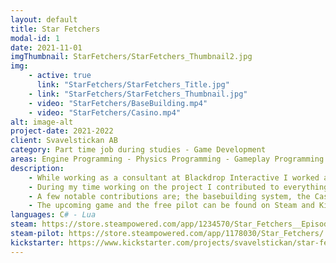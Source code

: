 ```yaml
---
layout: default
title: Star Fetchers
modal-id: 1
date: 2021-11-01
imgThumbnail: StarFetchers/StarFetchers_Thumbnail2.jpg
img:
    - active: true
      link: "StarFetchers/StarFetchers_Title.jpg"
    - link: "StarFetchers/StarFetchers_Thumbnail.jpg"
    - video: "StarFetchers/BaseBuilding.mp4"
    - video: "StarFetchers/Casino.mp4"
alt: image-alt
project-date: 2021-2022
client: Svavelstickan AB
category: Part time job during studies - Game Development
areas: Engine Programming - Physics Programming - Gameplay Programming - Systems Programming - Game Design - Level Design - Dialog Writing
description: 
    - While working as a consultant at Blackdrop Interactive I worked at Svavelstickan, where I helped develop features for their upcoming game Star Fetchers.
    - During my time working on the project I contributed to everything from the engine, the physics system, gameplay programming, systems programming, game design, level design, and dialog writing.
    - A few notable contributions are; the basebuilding system, the Casino area within the game which I both designed and created from scratch, and the underlying hierarchical UI system used in many menus and gameplay features.
    - The upcoming game and the free pilot can be found on Steam and Kickstarter.
languages: C# - Lua
steam: https://store.steampowered.com/app/1234570/Star_Fetchers__Episode_1/
steam-pilot: https://store.steampowered.com/app/1178030/Star_Fetchers/
kickstarter: https://www.kickstarter.com/projects/svavelstickan/star-fetchers-episode-1
---
```

